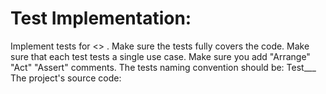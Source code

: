 # Test Implementation:

Implement tests for <> . Make sure the tests fully covers the code.
Make sure that each test tests a single use case.
Make sure you add "Arrange" "Act" "Assert" comments.
The tests naming convention should be: Test<tested type>_<tested method>__<tested use case in snake case>
The project's source code:
